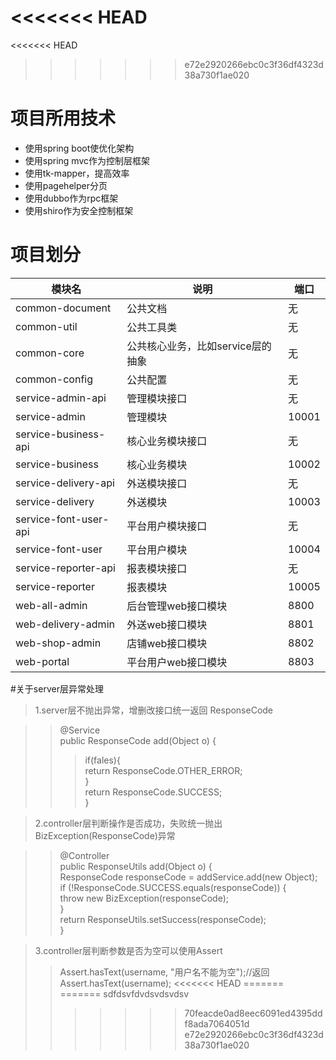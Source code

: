 <<<<<<< HEAD
=======
<<<<<<< HEAD
>>>>>>> e72e2920266ebc0c3f36df4323d38a730f1ae020
# 项目所用技术

- 使用spring boot使优化架构
- 使用spring mvc作为控制层框架
- 使用tk-mapper，提高效率
- 使用pagehelper分页
- 使用dubbo作为rpc框架
- 使用shiro作为安全控制框架


# 项目划分

| 模块名 | 说明 | 端口 |
| ------ | ------ | ------ |
| common-document | 公共文档 | 无 |
| common-util | 公共工具类 | 无 |
| common-core | 公共核心业务，比如service层的抽象 | 无 |
| common-config | 公共配置 | 无 |
| service-admin-api | 管理模块接口 | 无 |
| service-admin | 管理模块 | 10001 |
| service-business-api | 核心业务模块接口 | 无 |
| service-business | 核心业务模块 | 10002 |
| service-delivery-api | 外送模块接口 | 无 |
| service-delivery | 外送模块 | 10003 |
| service-font-user-api | 平台用户模块接口 | 无 |
| service-font-user | 平台用户模块 | 10004 |
| service-reporter-api | 报表模块接口 | 无 |
| service-reporter | 报表模块 | 10005 |
| web-all-admin | 后台管理web接口模块 | 8800 |
| web-delivery-admin | 外送web接口模块 | 8801 |
| web-shop-admin | 店铺web接口模块 | 8802 |
| web-portal | 平台用户web接口模块 | 8803 |

#关于server层异常处理

>1.server层不抛出异常，增删改接口统一返回   ResponseCode

>>@Service<br/>
>>public ResponseCode add(Object o) { <br/>
>>>if(fales){<br/>
return ResponseCode.OTHER_ERROR;<br/>
}<br/>
return ResponseCode.SUCCESS;<br/>
}

>2.controller层判断操作是否成功，失败统一抛出 BizException(ResponseCode)异常

>>@Controller<br/>
 public ResponseUtils add(Object o) {<br/>
>>  ResponseCode responseCode = addService.add(new Object);<br/>
    if (!ResponseCode.SUCCESS.equals(responseCode)) {<br/>
    throw new BizException(responseCode);<br/>
    }<br/>
    return ResponseUtils.setSuccess(responseCode);<br/>
    }

>3.controller层判断参数是否为空可以使用Assert
>>Assert.hasText(username, "用户名不能为空");//返回
Assert.hasText(username);
<<<<<<< HEAD
=======
=======
sdfdsvfdvdsvdsvdsv
>>>>>>> 70feacde0ad8eec6091ed4395ddf8ada7064051d
>>>>>>> e72e2920266ebc0c3f36df4323d38a730f1ae020
